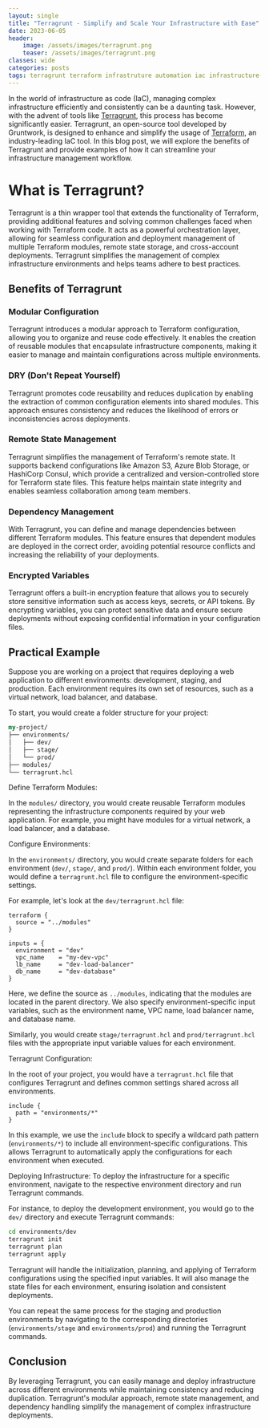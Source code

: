 ```yaml
---
layout: single
title: "Terragrunt - Simplify and Scale Your Infrastructure with Ease"
date: 2023-06-05
header:
    image: /assets/images/terragrunt.png
    teaser: /assets/images/terragrunt.png
classes: wide
categories: posts
tags: terragrunt terraform infrastruture automation iac infrastructure-as-code devops dry
---
```


In the world of infrastructure as code (IaC), managing complex infrastructure efficiently and consistently can be a daunting task. However, with the advent of tools like [Terragrunt](https://terragrunt.gruntwork.io), this process has become significantly easier. Terragrunt, an open-source tool developed by Gruntwork, is designed to enhance and simplify the usage of [Terraform](https://www.terraform.io), an industry-leading IaC tool. In this blog post, we will explore the benefits of Terragrunt and provide examples of how it can streamline your infrastructure management workflow.

# What is Terragrunt?

Terragrunt is a thin wrapper tool that extends the functionality of Terraform, providing additional features and solving common challenges faced when working with Terraform code. It acts as a powerful orchestration layer, allowing for seamless configuration and deployment management of multiple Terraform modules, remote state storage, and cross-account deployments. Terragrunt simplifies the management of complex infrastructure environments and helps teams adhere to best practices.

## Benefits of Terragrunt

### Modular Configuration

Terragrunt introduces a modular approach to Terraform configuration, allowing you to organize and reuse code effectively. It enables the creation of reusable modules that encapsulate infrastructure components, making it easier to manage and maintain configurations across multiple environments.

### DRY (Don't Repeat Yourself)

Terragrunt promotes code reusability and reduces duplication by enabling the extraction of common configuration elements into shared modules. This approach ensures consistency and reduces the likelihood of errors or inconsistencies across deployments.

### Remote State Management

Terragrunt simplifies the management of Terraform's remote state. It supports backend configurations like Amazon S3, Azure Blob Storage, or HashiCorp Consul, which provide a centralized and version-controlled store for Terraform state files. This feature helps maintain state integrity and enables seamless collaboration among team members.

### Dependency Management

With Terragrunt, you can define and manage dependencies between different Terraform modules. This feature ensures that dependent modules are deployed in the correct order, avoiding potential resource conflicts and increasing the reliability of your deployments.

### Encrypted Variables

Terragrunt offers a built-in encryption feature that allows you to securely store sensitive information such as access keys, secrets, or API tokens. By encrypting variables, you can protect sensitive data and ensure secure deployments without exposing confidential information in your configuration files.

## Practical Example

Suppose you are working on a project that requires deploying a web application to different environments: development, staging, and production. Each environment requires its own set of resources, such as a virtual network, load balancer, and database.

To start, you would create a folder structure for your project:

```perl
my-project/
├── environments/
│   ├── dev/
│   ├── stage/
│   └── prod/
├── modules/
└── terragrunt.hcl
```

Define Terraform Modules:

In the `modules/` directory, you would create reusable Terraform modules representing the infrastructure components required by your web application. For example, you might have modules for a virtual network, a load balancer, and a database.

Configure Environments:

In the `environments/` directory, you would create separate folders for each environment (`dev/`, `stage/`, and `prod/`). Within each environment folder, you would define a `terragrunt.hcl` file to configure the environment-specific settings.

For example, let's look at the `dev/terragrunt.hcl` file:

```hcl
terraform {
  source = "../modules"
}

inputs = {
  environment = "dev"
  vpc_name    = "my-dev-vpc"
  lb_name     = "dev-load-balancer"
  db_name     = "dev-database"
}
```

Here, we define the source as `../modules`, indicating that the modules are located in the parent directory. We also specify environment-specific input variables, such as the environment name, VPC name, load balancer name, and database name.

Similarly, you would create `stage/terragrunt.hcl` and `prod/terragrunt.hcl` files with the appropriate input variable values for each environment.

Terragrunt Configuration:

In the root of your project, you would have a `terragrunt.hcl` file that configures Terragrunt and defines common settings shared across all environments.

```hcl
include {
  path = "environments/*"
}
```

In this example, we use the `include` block to specify a wildcard path pattern (`environments/*`) to include all environment-specific configurations. This allows Terragrunt to automatically apply the configurations for each environment when executed.

Deploying Infrastructure: To deploy the infrastructure for a specific environment, navigate to the respective environment directory and run Terragrunt commands.

For instance, to deploy the development environment, you would go to the `dev/` directory and execute Terragrunt commands:

```bash
cd environments/dev
terragrunt init
terragrunt plan
terragrunt apply
```

Terragrunt will handle the initialization, planning, and applying of Terraform configurations using the specified input variables. It will also manage the state files for each environment, ensuring isolation and consistent deployments.

You can repeat the same process for the staging and production environments by navigating to the corresponding directories (`environments/stage` and `environments/prod`) and running the Terragrunt commands.

## Conclusion

By leveraging Terragrunt, you can easily manage and deploy infrastructure across different environments while maintaining consistency and reducing duplication. Terragrunt's modular approach, remote state management, and dependency handling simplify the management of complex infrastructure deployments.
